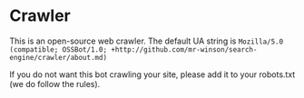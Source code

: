 # Crawler

This is an open-source web crawler. The default UA string is `Mozilla/5.0 (compatible; OSSBot/1.0; +http://github.com/mr-winson/search-engine/crawler/about.md)`

If you do not want this bot crawling your site, please add it to your robots.txt (we do follow the rules).
